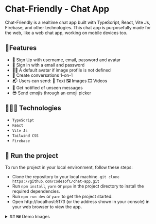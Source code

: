 # Chat-Friendly - Chat App

Chat-Friendly is a realtime chat app built with TypeScript, React, Vite Js, Firebase, and other technologies. This chat app is purposefully made for the web, like a web chat app, working on mobile devices too.

## 🎈Features
- 🔑 Sign Up with username, email, password and avatar
- 🔑 Sign in with a email and password
- 👨🏾 A default avatar if image profile is not defined
- 💬 Create conversations 1-on-1
- 📬 Users can send:
    📝 Text
    🖼 Images
    🎞 Videos
- 🔔 Get notified of unseen messages
- 😎 Send emojis through an emoji picker

## 👩🏾‍💻 Technologies
- `TypeScript`
- `React`
- `Vite Js`
- `Tailwind CSS`
- `Firebase`

## 🚦 Run the project
To run the project in your local environment, follow these steps:
- Clone the repository to your local machine. `git clone https://github.com/codesofC/chat-app.git`
- Run `npm install`, `yarn` or `pnpm` in the project directory to install the required dependencies.
- Run `npm run dev` or `yarn` to get the project started.
- Open http://localhost:5173 (or the address shown in your console) in your web browser to view the app.

<details>
<summary> ## 🖼 Demo Images</summary>
![login1](https://github.com/codesofC/chat-app/assets/76754023/60130a7d-b1ba-4d72-b2e1-fdfda2748a9e)
![add](https://github.com/codesofC/chat-app/assets/76754023/d4c450c2-85fd-4ee5-9cd3-3cc58a951872)
![login](https://github.com/codesofC/chat-app/assets/76754023/9cdac888-bfac-4c56-b4ae-05ef38fcf9c0)
![conv1](https://github.com/codesofC/chat-app/assets/76754023/2c5c06ef-43e9-4696-84b7-8bd9613bd0a0)
![mobil1](https://github.com/codesofC/chat-app/assets/76754023/c90b1273-28e9-40f8-b43a-2b4d37de1374)
![mobil2](https://github.com/codesofC/chat-app/assets/76754023/79517729-a010-4ee0-b7af-567c9100e22a)

</details>
